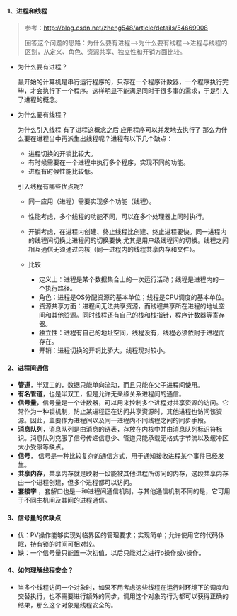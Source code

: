 #### 1、进程和线程

> 参考：http://blog.csdn.net/zheng548/article/details/54669908
>
> 回答这个问题的思路：为什么要有进程-->为什么要有线程-->进程与线程的区别，从定义、角色、资源共享、独立性和开销方面比较。

- 为什么要有进程？

  最开始的计算机是串行运行程序的，只存在一个程序计数器，一个程序执行完毕，才会执行下一个程序。这样明显不能满足同时干很多事的需求，于是引入了进程的概念。

- 为什么要有线程？

  为什么引入线程 有了进程这概念之后 应用程序可以并发地去执行了 那么为什么要在进程当中再派生出线程呢？进程有以下几个缺点：

  - 进程切换的开销比较大。
  - 有时候需要在一个进程中执行多个程序，实现不同的功能。
  - 进程有时候性能比较低。

  引入线程有哪些优点呢?

  - 同一应用（进程）需要实现多个功能（线程）。
  - 性能考虑，多个线程的功能不同，可以在多个处理器上同时执行。
  - 开销考虑，在进程内创建、终止线程比创建、终止进程要快。同一进程内的线程间切换比进程间的切换要快,尤其是用户级线程间的切换。线程之间相互通信无须通过内核（同一进程内的线程共享内存和文件）。

  - 比较

    - 定义上：进程是某个数据集合上的一次运行活动；线程是进程内的一个执行路径。
    - 角色：进程是OS分配资源的基本单位；线程是CPU调度的基本单位。
    - 资源共享方面：进程间无法共享资源，而线程共享所在进程的地址空间和其他资源。同时线程还有自己的栈和栈指针，程序计数器等寄存器。
    - 独立性：进程有自己的地址空间，线程没有，线程必须依附于进程而存在。
    - 开销：进程切换的开销比骄大，线程现对较小。

#### 2、进程间通信

- **管道**，半双工的，数据只能单向流动，而且只能在父子进程间使用。
- **有名管道**，也是半双工，但是允许无亲缘关系进程间的通信。
- **信号量**，信号量是一个计数器，可以用来控制多个进程对共享资源的访问。它常作为一种锁机制，防止某进程正在访问共享资源时，其他进程也访问该资源。因此，主要作为进程间以及同一进程内不同线程之间的同步手段。
- **消息队列**，消息队列是由消息的链表，存放在内核中并由消息队列标识符标识。消息队列克服了信号传递信息少、管道只能承载无格式字节流以及缓冲区大小受限等缺点。
- **信号**， 信号是一种比较复杂的通信方式，用于通知接收进程某个事件已经发生。
- **共享内存**，共享内存就是映射一段能被其他进程所访问的内存，这段共享内存由一个进程创建，但多个进程都可以访问。
- **套接字** ，套解口也是一种进程间通信机制，与其他通信机制不同的是，它可用于不同主机间及其间的进程通信。

#### 3、信号量的优缺点

- 优：PV操作能够实现对临界区的管理要求；实现简单；允许使用它的代码休眠，持有锁的时间可相对较。
- 缺：一个信号量只能置一次初值，以后只能对之进行p操作或v操作。

#### 4、如何理解线程安全？

- 当多个线程访问一个对象时，如果不用考虑这些线程在运行时环境下的调度和交替执行，也不需要进行额外的同步，调用这个对象的行为都可以获得正确的结果，那么这个对象是线程安全的。